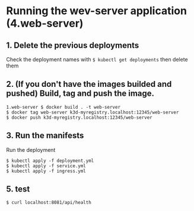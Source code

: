 # Running the wev-server application (4.web-server)

## 1. Delete the previous deployments
Check the deployment names with `$ kubectl get deployments` then delete them

## 2. (If you don't have the images builded and pushed) Build, tag and push the image. 
```shell
1.web-server $ docker build . -t web-server
$ docker tag web-server k3d-myregistry.localhost:12345/web-server
$ docker push k3d-myregistry.localhost:12345/web-server
```

## 3. Run the manifests 
Run the deployment
```shell
$ kubectl apply -f deployment.yml
$ kubectl apply -f service.yml
$ kubectl apply -f ingress.yml
```

## 5. test
```shell
$ curl localhost:8081/api/health
```
